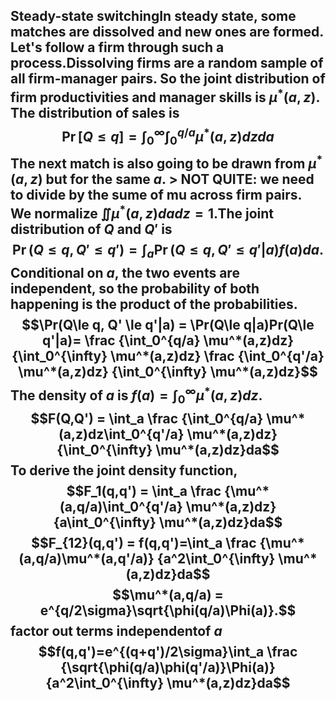 ## Steady-state switchingIn steady state, some matches are dissolved and new ones are formed. Let's follow a firm through such a process.Dissolving firms are a random sample of all firm-manager pairs. So the joint distribution of firm productivities and manager skills is $\mu^*(a,z)$. The distribution of sales is$$\Pr[Q \le q] = \int_0^\infty \int_0^{q/a} 	\mu^*(a,z) dz da$$The next match is also going to be drawn from $\mu^*(a,z)$ but for the same $a$. > NOT QUITE: we need to divide by the sume of mu across firm pairs. We **normalize** $\iint \mu^*(a,z)dadz=1$.The joint distribution of $Q$ and $Q'$ is$$\Pr(Q\le q, Q' \le q') = \int_a\Pr(Q\le q, Q' \le q'|a) f(a)da.$$Conditional on $a$, the two events are independent, so the probability of both happening is the product of the probabilities.$$\Pr(Q\le q, Q' \le q'|a) = \Pr(Q\le q|a)Pr(Q\le q'|a)=	\frac {\int_0^{q/a} \mu^*(a,z)dz}		{\int_0^{\infty} \mu^*(a,z)dz}	\frac {\int_0^{q'/a} \mu^*(a,z)dz}		{\int_0^{\infty} \mu^*(a,z)dz}$$The density of $a$ is $f(a) = \int_0^{\infty} \mu^*(a,z)dz$.$$F(Q,Q') = \int_a	\frac {\int_0^{q/a} \mu^*(a,z)dz\int_0^{q'/a} \mu^*(a,z)dz}		{\int_0^{\infty} \mu^*(a,z)dz}da$$To derive the joint density function,$$F_1(q,q') = \int_a	\frac {\mu^*(a,q/a)\int_0^{q'/a} \mu^*(a,z)dz}		{a\int_0^{\infty} \mu^*(a,z)dz}da$$$$F_{12}(q,q') = f(q,q')=\int_a	\frac {\mu^*(a,q/a)\mu^*(a,q'/a)}		{a^2\int_0^{\infty} \mu^*(a,z)dz}da$$$$\mu^*(a,q/a) =  e^{q/2\sigma}\sqrt{\phi(q/a)\Phi(a)}.$$factor out terms independentof $a$$$f(q,q')=e^{(q+q')/2\sigma}\int_a	\frac {\sqrt{\phi(q/a)\phi(q'/a)}\Phi(a)}		{a^2\int_0^{\infty} \mu^*(a,z)dz}da$$
